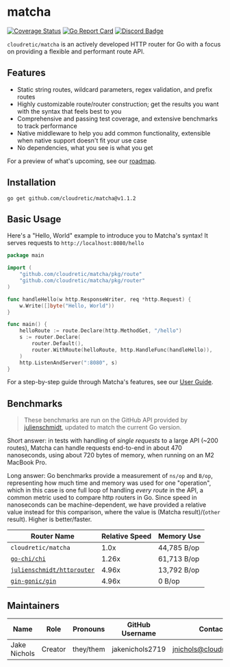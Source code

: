 # matcha

[![Coverage Status](https://coveralls.io/repos/github/cloudretic/matcha/badge.svg?branch=main)](https://coveralls.io/github/cloudretic/matcha?branch=main)
[![Go Report Card](https://goreportcard.com/badge/github.com/cloudretic/matcha)](https://goreportcard.com/report/github.com/cloudretic/matcha)
[![Discord Badge](https://img.shields.io/badge/Join%20us%20on-Discord-blue)](https://discord.gg/gCdJ6NPm)

`cloudretic/matcha` is an actively developed HTTP router for Go with a focus on providing a flexible and performant route API.

## Features

- Static string routes, wildcard parameters, regex validation, and prefix routes
- Highly customizable route/router construction; get the results you want with the syntax that feels best to you
- Comprehensive and passing test coverage, and extensive benchmarks to track performance
- Native middleware to help you add common functionality, extensible when native support doesn't fit your use case
- No dependencies, what you see is what you get

For a preview of what's upcoming, see our [roadmap](docs/roadmap.md).

## Installation

`go get github.com/cloudretic/matcha@v1.1.2`

## Basic Usage

Here's a "Hello, World" example to introduce you to Matcha's syntax! It serves requests to `http://localhost:8080/hello`

```go
package main

import (
    "github.com/cloudretic/matcha/pkg/route"
    "github.com/cloudretic/matcha/pkg/router"
)

func handleHello(w http.ResponseWriter, req *http.Request) {
    w.Write([]byte("Hello, World"))
}

func main() {
    helloRoute := route.Declare(http.MethodGet, "/hello")
    s := router.Declare(
        router.Default(),
        router.WithRoute(helloRoute, http.HandleFunc(handleHello)),
    )
    http.ListenAndServer(":8080", s)
}
```

For a step-by-step guide through Matcha's features, see our [User Guide](docs/user-guide.md).

## Benchmarks

> These benchmarks are run on the GitHub API provided by [julienschmidt](https://github.com/julienschmidt/go-http-routing-benchmark), updated to match the current Go version.

Short answer: in tests with handling of *single requests* to a large API (~200 routes), Matcha can handle requests end-to-end in about 470 nanoseconds, using about 720 bytes of memory, when running on an M2 MacBook Pro.

Long answer: Go benchmarks provide a measurement of `ns/op` and `B/op`, representing how much time and memory was used for one "operation", which in this case is one full loop of handling *every route* in the API, a common metric used to compare http routers in Go. Since speed in nanoseconds can be machine-dependent, we have provided a relative value instead for this comparison, where the value is (Matcha result)/(`other` result). Higher is better/faster.

Router Name | Relative Speed | Memory Use
--- | --- | ---
`cloudretic/matcha` | 1.0x | 44,785 B/op
[`go-chi/chi`](https://github.com/go-chi/chi) | 1.26x | 61,713 B/op
[`julienschmidt/httprouter`](https://github.com/julienschmidt/httprouter) | 4.96x | 13,792 B/op
[`gin-gonic/gin`](https://github.com/gin-gonic/gin) | 4.96x | 0 B/op

## Maintainers

Name | Role | Pronouns | GitHub Username | Contact
---|---|---|---|---
Jake Nichols | Creator | they/them | jakenichols2719 | <jnichols@cloudretic.com>
